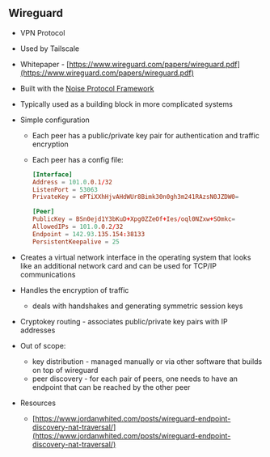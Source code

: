 ## Wireguard
- VPN Protocol
- Used by Tailscale
- Whitepaper - [https://www.wireguard.com/papers/wireguard.pdf](https://www.wireguard.com/papers/wireguard.pdf)
- Built with the  [Noise Protocol Framework](0204-noise) 
- Typically used as a building block in more complicated systems
- Simple configuration
    - Each peer has a public/private key pair for authentication and traffic encryption
    - Each peer has a config file:
        
        ```toml
        [Interface]
        Address = 101.0.0.1/32
        ListenPort = 53063
        PrivateKey = ePTiXXhHjvAHdWUr8Bimk30n0gh3m241RAzsN0JZDW0=
        
        [Peer]
        PublicKey = BSn0ejd1Y3bKuD+Xpg0ZZeOf+Ies/oql0NZxw+SOmkc=
        AllowedIPs = 101.0.0.2/32
        Endpoint = 142.93.135.154:38133
        PersistentKeepalive = 25
        ```
        
- Creates a virtual network interface in the operating system that looks like an additional network card and can be used for TCP/IP communications
- Handles the encryption of traffic
    - deals with handshakes and generating symmetric session keys
- Cryptokey routing - associates public/private key pairs with IP addresses
- Out of scope:
    - key distribution - managed manually or via other software that builds on top of wireguard
    - peer discovery - for each pair of peers, one needs to have an endpoint that can be reached by the other peer
- Resources
    - [https://www.jordanwhited.com/posts/wireguard-endpoint-discovery-nat-traversal/](https://www.jordanwhited.com/posts/wireguard-endpoint-discovery-nat-traversal/)
